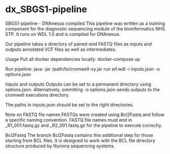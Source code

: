 # dx_SBGS1-pipeline
SBGS1-pipeline - DNAnexus compiled
This pipeline was written as a training component for the diagnostic sequencing module of the bioinformatics NHS STP. It runs on WDL 1.0 and is compiled for DNAnexus.

Our pipeline takes a directory of paired-end FASTQ files as inputs and outputs annotated VCF files as well as intermediates.

Usage
Pull all docker dependencies locally: docker-compose up

Run pipeline: java -jar /path/to/cromwell-xy.jar run wf.wdl -i inputs.json -o options.json

Inputs and outputs
Outputs can be set to a permanent directory using options.json. Alternatively, ommitting -o options.json sends outputs to the cromwell executions directory.

The paths in inputs.json should be set to the right directories.

Note on FASTQ file names
FASTQs were created using Bcl2Fastq and follow a specific naming convention. FASTQ file names must end in _R1_001.fastq.gz and _R2_001.fastq.gz for the pipeline to execute correctly.

Bcl2Fastq
The branch Bcl2Fastq contains this additional step for those starting from BCL files. It is designed to work with the BCL file directory structure produced by Illumina sequencing systems.
